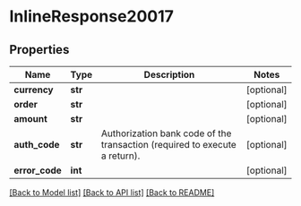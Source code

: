 # InlineResponse20017

## Properties
Name | Type | Description | Notes
------------ | ------------- | ------------- | -------------
**currency** | **str** |  | [optional] 
**order** | **str** |  | [optional] 
**amount** | **str** |  | [optional] 
**auth_code** | **str** | Authorization bank code of the transaction (required to execute a return). | [optional] 
**error_code** | **int** |  | [optional] 

[[Back to Model list]](../README.md#documentation-for-models) [[Back to API list]](../README.md#documentation-for-api-endpoints) [[Back to README]](../README.md)

